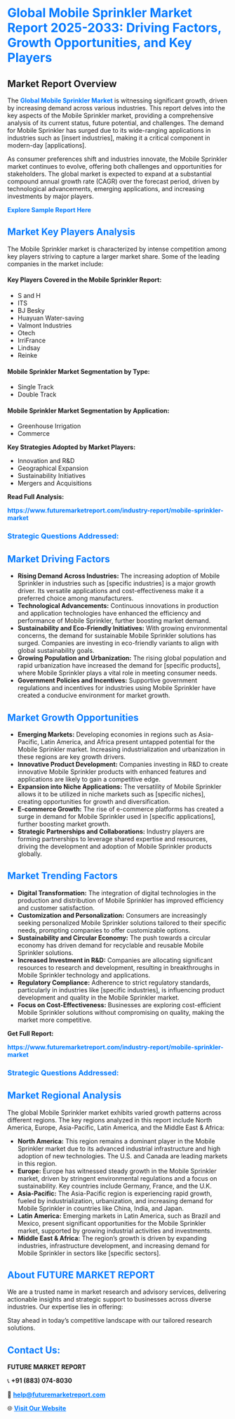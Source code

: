 <h1 style="color: #007BFF;">Global Mobile Sprinkler Market Report 2025-2033: Driving Factors, Growth Opportunities, and Key Players</h1>

<section id="overview">
<h2>Market Report Overview</h2>
<p>The <a href="https://www.futuremarketreport.com/industry-report/mobile-sprinkler-market" style="color: #007BFF; text-decoration: none;"><strong>Global Mobile Sprinkler Market</strong></a> is witnessing significant growth, driven by increasing demand across various industries. This report delves into the key aspects of the Mobile Sprinkler market, providing a comprehensive analysis of its current status, future potential, and challenges. The demand for Mobile Sprinkler has surged due to its wide-ranging applications in industries such as [insert industries], making it a critical component in modern-day [applications].</p>
<p>As consumer preferences shift and industries innovate, the Mobile Sprinkler market continues to evolve, offering both challenges and opportunities for stakeholders. The global market is expected to expand at a substantial compound annual growth rate (CAGR) over the forecast period, driven by technological advancements, emerging applications, and increasing investments by major players.</p>
</section>

<section id="overview">
<p><a href="https://www.futuremarketreport.com/request-sample/reportId=41511" style="color: #007BFF; text-decoration: none;"><strong>Explore Sample Report Here</strong></a></p>
</section>

<section id="key-players">
<h2 style="color: #007BFF;">Market Key Players Analysis</h2>
<p>The Mobile Sprinkler market is characterized by intense competition among key players striving to capture a larger market share. Some of the leading companies in the market include:</p>
<h4>Key Players Covered in the Mobile Sprinkler Report:</h4>
<ul><li>S and H</li><li>ITS</li><li>BJ Besky</li><li>Huayuan Water-saving</li><li>Valmont Industries</li><li>Otech</li><li>IrriFrance</li><li>Lindsay</li><li>Reinke</li></ul>
<h4>Mobile Sprinkler Market Segmentation by Type:</h4>
<ul><li>Single Track</li><li>Double Track</li></ul>

<h4>Mobile Sprinkler Market Segmentation by Application:</h4>
<ul><li>Greenhouse Irrigation</li><li>Commerce</li></ul>
<p><strong>Key Strategies Adopted by Market Players:</strong></p>
<ul>
<li>Innovation and R&D</li>
<li>Geographical Expansion</li>
<li>Sustainability Initiatives</li>
<li>Mergers and Acquisitions</li>
</ul>
</section>

<section>
<p><strong>Read Full Analysis: </strong></p><a href="https://www.futuremarketreport.com/industry-report/mobile-sprinkler-market" style="color: #007BFF; text-decoration: none;"><strong>https://www.futuremarketreport.com/industry-report/mobile-sprinkler-market</strong></a>
<h3 style="color: #007BFF;">Strategic Questions Addressed:</h3>
</section>

<section id="driving-factors">
<h2 style="color: #007BFF;">Market Driving Factors</h2>
<ul>
<li><strong>Rising Demand Across Industries:</strong> The increasing adoption of Mobile Sprinkler in industries such as [specific industries] is a major growth driver. Its versatile applications and cost-effectiveness make it a preferred choice among manufacturers.</li>
<li><strong>Technological Advancements:</strong> Continuous innovations in production and application technologies have enhanced the efficiency and performance of Mobile Sprinkler, further boosting market demand.</li>
<li><strong>Sustainability and Eco-Friendly Initiatives:</strong> With growing environmental concerns, the demand for sustainable Mobile Sprinkler solutions has surged. Companies are investing in eco-friendly variants to align with global sustainability goals.</li>
<li><strong>Growing Population and Urbanization:</strong> The rising global population and rapid urbanization have increased the demand for [specific products], where Mobile Sprinkler plays a vital role in meeting consumer needs.</li>
<li><strong>Government Policies and Incentives:</strong> Supportive government regulations and incentives for industries using Mobile Sprinkler have created a conducive environment for market growth.</li>
</ul>
</section>

<section id="growth-opportunities">
<h2 style="color: #007BFF;">Market Growth Opportunities</h2>
<ul>
<li><strong>Emerging Markets:</strong> Developing economies in regions such as Asia-Pacific, Latin America, and Africa present untapped potential for the Mobile Sprinkler market. Increasing industrialization and urbanization in these regions are key growth drivers.</li>
<li><strong>Innovative Product Development:</strong> Companies investing in R&D to create innovative Mobile Sprinkler products with enhanced features and applications are likely to gain a competitive edge.</li>
<li><strong>Expansion into Niche Applications:</strong> The versatility of Mobile Sprinkler allows it to be utilized in niche markets such as [specific niches], creating opportunities for growth and diversification.</li>
<li><strong>E-commerce Growth:</strong> The rise of e-commerce platforms has created a surge in demand for Mobile Sprinkler used in [specific applications], further boosting market growth.</li>
<li><strong>Strategic Partnerships and Collaborations:</strong> Industry players are forming partnerships to leverage shared expertise and resources, driving the development and adoption of Mobile Sprinkler products globally.</li>
</ul>
</section>

<section id="trending-factors">
<h2 style="color: #007BFF;">Market Trending Factors</h2>
<ul>
<li><strong>Digital Transformation:</strong> The integration of digital technologies in the production and distribution of Mobile Sprinkler has improved efficiency and customer satisfaction.</li>
<li><strong>Customization and Personalization:</strong> Consumers are increasingly seeking personalized Mobile Sprinkler solutions tailored to their specific needs, prompting companies to offer customizable options.</li>
<li><strong>Sustainability and Circular Economy:</strong> The push towards a circular economy has driven demand for recyclable and reusable Mobile Sprinkler solutions.</li>
<li><strong>Increased Investment in R&D:</strong> Companies are allocating significant resources to research and development, resulting in breakthroughs in Mobile Sprinkler technology and applications.</li>
<li><strong>Regulatory Compliance:</strong> Adherence to strict regulatory standards, particularly in industries like [specific industries], is influencing product development and quality in the Mobile Sprinkler market.</li>
<li><strong>Focus on Cost-Effectiveness:</strong> Businesses are exploring cost-efficient Mobile Sprinkler solutions without compromising on quality, making the market more competitive.</li>
</ul>
</section>

<section>
<p><strong>Get Full Report: </strong></p><a href="https://www.futuremarketreport.com/industry-report/mobile-sprinkler-market" style="color: #007BFF; text-decoration: none;"><strong>https://www.futuremarketreport.com/industry-report/mobile-sprinkler-market</strong></a>
<h3 style="color: #007BFF;">Strategic Questions Addressed:</h3>
</section>


<section id="regional-analysis">
<h2 style="color: #007BFF;">Market Regional Analysis</h2>
<p>The global Mobile Sprinkler market exhibits varied growth patterns across different regions. The key regions analyzed in this report include North America, Europe, Asia-Pacific, Latin America, and the Middle East & Africa:</p>
<ul>
<li><strong>North America:</strong> This region remains a dominant player in the Mobile Sprinkler market due to its advanced industrial infrastructure and high adoption of new technologies. The U.S. and Canada are leading markets in this region.</li>
<li><strong>Europe:</strong> Europe has witnessed steady growth in the Mobile Sprinkler market, driven by stringent environmental regulations and a focus on sustainability. Key countries include Germany, France, and the U.K.</li>
<li><strong>Asia-Pacific:</strong> The Asia-Pacific region is experiencing rapid growth, fueled by industrialization, urbanization, and increasing demand for Mobile Sprinkler in countries like China, India, and Japan.</li>
<li><strong>Latin America:</strong> Emerging markets in Latin America, such as Brazil and Mexico, present significant opportunities for the Mobile Sprinkler market, supported by growing industrial activities and investments.</li>
<li><strong>Middle East & Africa:</strong> The region’s growth is driven by expanding industries, infrastructure development, and increasing demand for Mobile Sprinkler in sectors like [specific sectors].</li>
</ul>
</section>

<footer>
<h2 style="color: #007BFF;">About FUTURE MARKET REPORT</h2>
<p>We are a trusted name in market research and advisory services, delivering actionable insights and strategic support to businesses across diverse industries. Our expertise lies in offering:</p>

<p>Stay ahead in today’s competitive landscape with our tailored research solutions.</p>

<h2 style="color: #007BFF;">Contact Us:</h2>
<p><strong>FUTURE MARKET REPORT</strong></p>
<p>📞 <strong>+91 (883) 074-8030</strong></p>
<p>📧 <strong><a href="mailto:help@futuremarketreport.com" style="color: #007BFF;">help@futuremarketreport.com</a></strong></p>
<p>🌐 <strong><a href="https://www.futuremarketreport.com/" style="color: #007BFF;">Visit Our Website</a></strong></p>
</footer>